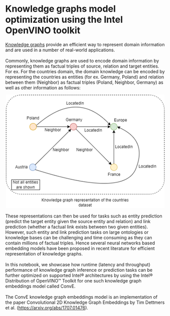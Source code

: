 # Knowledge graphs model optimization using the Intel OpenVINO toolkit
[Knowledge graphs](https://arxiv.org/pdf/2002.00388.pdf) provide an efficient way to represent domain information and are used in a number of real-world applications. <br><br>
Commonly, knowledge graphs are used to encode domain information by representing them as factual triples of source, relation and target entities.
For ex. For the countries domain, the domain knowledge can be encoded by representing the countries as entities (for ex. Germany, Poland) and relation between them (Neighbor) as factual triples (Poland, Neighbor, Germany) as well as other information as follows:
<p style="text-align:center;">
    <img src="./images/countries_knowledge_graph.png" width=500>
<p>

These representations can then be used for tasks such as entity prediction (predict the target entity given the source entity and relation) and link prediction (whether a factual link exists between two given entities). However, such entity and link prediction tasks on large ontologies or knowledge bases can be challenging and time consuming as they can contain millions of factual triples. Hence several neural networks based embedding models have been proposed in recent literature for efficient representation of knowledge graphs. <br><br>
In this notebook, we showcase how runtime (latency and throughput) performance of knowledge graph inference or prediction tasks can be further optimized on supported Intel® architectures by using the Intel® Distribution of OpenVINO™ Toolkit for one such knowledge graph embeddings model called ConvE. <br><br>
The ConvE knowledge graph embeddings model is an implementation of the paper Convolutional 2D Knowledge Graph Embeddings by Tim Dettmers et al. (https://arxiv.org/abs/1707.01476).
